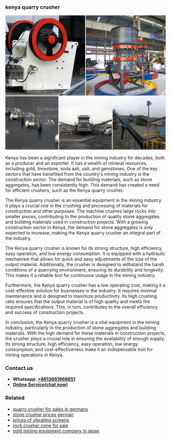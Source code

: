 <h3>kenya quarry crusher</h3><img src='1706773324.jpg' alt=''><p>Kenya has been a significant player in the mining industry for decades, both as a producer and an exporter. It has a wealth of mineral resources, including gold, limestone, soda ash, salt, and gemstones. One of the key sectors that have benefited from the country's mining industry is the construction sector. The demand for building materials, such as stone aggregates, has been consistently high. This demand has created a need for efficient crushers, such as the Kenya quarry crusher.</p><p>The Kenya quarry crusher is an essential equipment in the mining industry. It plays a crucial role in the crushing and processing of materials for construction and other purposes. The machine crushes large rocks into smaller pieces, contributing to the production of quality stone aggregates and building materials used in construction projects. With a growing construction sector in Kenya, the demand for stone aggregates is only expected to increase, making the Kenya quarry crusher an integral part of the industry.</p><p>The Kenya quarry crusher is known for its strong structure, high efficiency, easy operation, and low energy consumption. It is equipped with a hydraulic mechanism that allows for quick and easy adjustments of the size of the output material. Additionally, the crusher is designed to withstand the harsh conditions of a quarrying environment, ensuring its durability and longevity. This makes it a reliable tool for continuous usage in the mining industry.</p><p>Furthermore, the Kenya quarry crusher has a low operating cost, making it a cost-effective solution for businesses in the industry. It requires minimal maintenance and is designed to maximize productivity. Its high crushing ratio ensures that the output material is of high quality and meets the required specifications. This, in turn, contributes to the overall efficiency and success of construction projects.</p><p>In conclusion, the Kenya quarry crusher is a vital equipment in the mining industry, particularly in the production of stone aggregates and building materials. With the high demand for these materials in construction projects, the crusher plays a crucial role in ensuring the availability of enough supply. Its strong structure, high efficiency, easy operation, low energy consumption, and cost-effectiveness make it an indispensable tool for mining operations in Kenya.</p><h3>Contact us</h3><ul><li><strong>Whatsapp:&nbsp;<a href="https://wa.me/8613661969651">+8613661969651</a></strong></li><li><a href="https://swt.shibang-china.com/?git&amp;zhl&amp;kenya quarry crusher"><strong>Online Service(chat now)</strong></a></li></ul><h3>Related</h3><ul><li><a href='quarry crusher for sales in germany.md'>quarry crusher for sales in germany</a></li><li><a href='stone crusher prices german.md'>stone crusher prices german</a></li><li><a href='prices of vibrating screens.md'>prices of vibrating screens</a></li><li><a href='rock crusher cone for sale.md'>rock crusher cone for sale</a></li><li><a href='gold mining equipment company in japan.md'>gold mining equipment company in japan</a></li></ul>